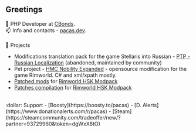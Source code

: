 ## Greetings

<!--
**pacas/pacas** is a ✨ _special_ ✨ repository because its `README.md` (this file) appears on your GitHub profile.

Here are some ideas to get you started:

- 🔭 I’m currently working on ...
- 🌱 I’m currently learning ...
- 👯 I’m looking to collaborate on ...
- 🤔 I’m looking for help with ...
- 💬 Ask me about ...
- 📫 How to reach me: ...
- 😄 Pronouns: ...
- ⚡ Fun fact: ...
-->

💬 PHP Developer at [CBonds](https://cbonds.com/).<br>
📫 Info and contacts - [pacas.dev](https://www.pacas.dev/).
<br><br>
🚀 Projects 
- Modifications translation pack for the game Stellaris into Russian - [PTP - Russian Localization](https://steamcommunity.com/sharedfiles/filedetails/?id=1375388095) (abandoned, maintained by community)
- Pet project - [HMC Nobility Expanded](https://github.com/pacas/HMC-Nobility-Expanded) - opensource modification for the game Rimworld. C# and xml/xpath mostly.
- [Patched mods](https://github.com/pacas/RW-Pacas-HSK-Patches) for [Rimworld HSK Modpack](https://github.com/skyarkhangel/Hardcore-SK/tree/development)
- [Patches compilation](https://github.com/pacas/Pacas-Patches-Compilation) for [Rimworld HSK Modpack](https://github.com/skyarkhangel/Hardcore-SK/tree/development) 

<br>
:dollar: Support 
- [Boosty](https://boosty.to/pacas)
- [D. Alerts](https://www.donationalerts.com/r/pacas)
- [Steam](https://steamcommunity.com/tradeoffer/new/?partner=93729960&token=dgWxX8tO) 
